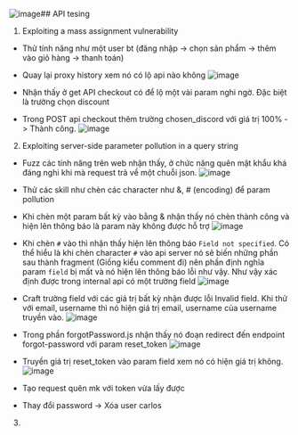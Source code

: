 ![image](https://github.com/capy3ra/portswigger/assets/80744099/7ee56892-66bb-406d-a36f-406513ab4662)## API tesing

1. Exploiting a mass assignment vulnerability
- Thử tính năng như một user bt (đăng nhập -> chọn sản phẩm -> thêm vào giỏ hàng -> thanh toán)
- Quay lại proxy history xem nó có lộ api nào không
![image](https://github.com/capy3ra/portswigger/assets/80744099/e6cd7d73-5357-4737-94dd-363fa3b66d4b)

- Nhận thấy ở get API checkout có để lộ một vài param nghi ngờ. Đặc biệt là trường chọn discount
- Trong POST api checkout thêm trường chosen_discord với giá trị 100% -> Thành công.
![image](https://github.com/capy3ra/portswigger/assets/80744099/1d3573e7-896b-416c-913d-a6ef2bec060d)

2. Exploiting server-side parameter pollution in a query string
- Fuzz các tính năng trên web nhận thấy, ở chức năng quên mật khẩu khá đáng nghi khi mà request trả về một chuỗi json.
![image](https://github.com/capy3ra/portswigger/assets/80744099/9c72ff45-5317-455c-8bdb-93db8100ba4e)

- Thử các skill như chèn các character như &, # (encoding) để param pollution
- Khi chèn một param bất kỳ vào bằng & nhận thấy nó chèn thành công và hiện lên thông báo là param này không được hỗ trợ
![image](https://github.com/capy3ra/portswigger/assets/80744099/e5ab8b52-de85-4268-ae71-587545eca385)

- Khi chèn `#` vào thì nhận thấy hiện lên thông báo `Field not specified`. Có thể hiểu là khi chèn character `#` vào api server nó sẽ biến những phần sau thành fragment (Giống kiểu comment đi) nên phần định nghĩa param `field` bị mất và nó hiện lên thông báo lỗi như vậy. Như vậy xác định được trong internal api có một trường field 
![image](https://github.com/capy3ra/portswigger/assets/80744099/1c52cf5c-d614-4b63-b920-5494c37e1ef7)

- Craft trường field với các giá trị bất kỳ nhận được lỗi Invalid field. Khi thử với email, username thì nó hiện giá trị email, username của username truyền vào.
![image](https://github.com/capy3ra/portswigger/assets/80744099/d6436d4a-1027-465a-a371-6428c6ea8114)

- Trong phần forgotPassword.js nhận thấy nó đoạn redirect đến endpoint forgot-password với param reset_token
![image](https://github.com/capy3ra/portswigger/assets/80744099/fd018423-d493-4b21-8c03-622866dfcd3a)

- Truyền giá trị reset_token vào param field xem nó có hiện giá trị không.
![image](https://github.com/capy3ra/portswigger/assets/80744099/30bfc904-b9dc-4f99-88cd-6808c044f059)

- Tạo request quên mk với token vừa lấy được
- Thay đổi password -> Xóa user carlos

3. 
